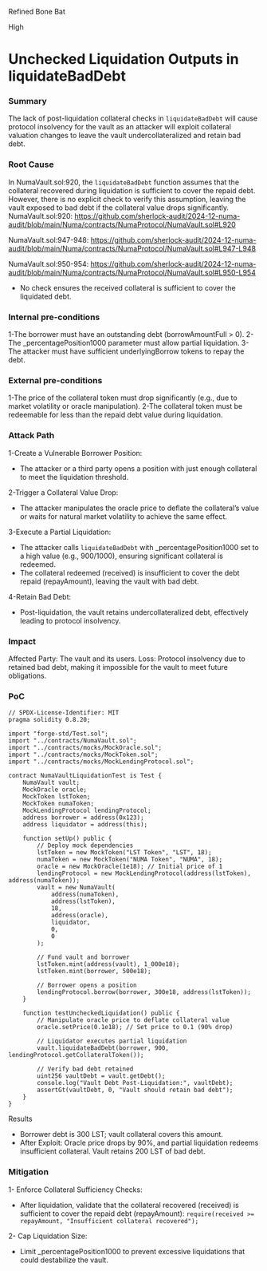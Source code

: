 Refined Bone Bat

High

# Unchecked Liquidation Outputs in liquidateBadDebt

### Summary

The lack of post-liquidation collateral checks in `liquidateBadDebt` will cause protocol insolvency for the vault as an attacker will exploit collateral valuation changes to leave the vault undercollateralized and retain bad debt.

### Root Cause

In NumaVault.sol:920, the `liquidateBadDebt` function assumes that the collateral recovered during liquidation is sufficient to cover the repaid debt. However, there is no explicit check to verify this assumption, leaving the vault exposed to bad debt if the collateral value drops significantly.
NumaVault.sol:920:
https://github.com/sherlock-audit/2024-12-numa-audit/blob/main/Numa/contracts/NumaProtocol/NumaVault.sol#L920

NumaVault.sol:947-948:
https://github.com/sherlock-audit/2024-12-numa-audit/blob/main/Numa/contracts/NumaProtocol/NumaVault.sol#L947-L948

NumaVault.sol:950-954:
https://github.com/sherlock-audit/2024-12-numa-audit/blob/main/Numa/contracts/NumaProtocol/NumaVault.sol#L950-L954
- No check ensures the received collateral is sufficient to cover the liquidated debt.

### Internal pre-conditions

1-The borrower must have an outstanding debt (borrowAmountFull > 0).
2-The _percentagePosition1000 parameter must allow partial liquidation.
3-The attacker must have sufficient underlyingBorrow tokens to repay the debt.

### External pre-conditions

1-The price of the collateral token must drop significantly (e.g., due to market volatility or oracle manipulation).
2-The collateral token must be redeemable for less than the repaid debt value during liquidation.

### Attack Path

1-Create a Vulnerable Borrower Position:
- The attacker or a third party opens a position with just enough collateral to meet the liquidation threshold.

2-Trigger a Collateral Value Drop:
- The attacker manipulates the oracle price to deflate the collateral’s value or waits for natural market volatility to achieve the same effect.

3-Execute a Partial Liquidation:
- The attacker calls `liquidateBadDebt` with _percentagePosition1000 set to a high value (e.g., 900/1000), ensuring significant collateral is redeemed.
- The collateral redeemed (received) is insufficient to cover the debt repaid (repayAmount), leaving the vault with bad debt.

4-Retain Bad Debt:
- Post-liquidation, the vault retains undercollateralized debt, effectively leading to protocol insolvency.

### Impact

Affected Party: The vault and its users.
Loss: Protocol insolvency due to retained bad debt, making it impossible for the vault to meet future obligations.

### PoC

```solidity
// SPDX-License-Identifier: MIT
pragma solidity 0.8.20;

import "forge-std/Test.sol";
import "../contracts/NumaVault.sol";
import "../contracts/mocks/MockOracle.sol";
import "../contracts/mocks/MockToken.sol";
import "../contracts/mocks/MockLendingProtocol.sol";

contract NumaVaultLiquidationTest is Test {
    NumaVault vault;
    MockOracle oracle;
    MockToken lstToken;
    MockToken numaToken;
    MockLendingProtocol lendingProtocol;
    address borrower = address(0x123);
    address liquidator = address(this);

    function setUp() public {
        // Deploy mock dependencies
        lstToken = new MockToken("LST Token", "LST", 18);
        numaToken = new MockToken("NUMA Token", "NUMA", 18);
        oracle = new MockOracle(1e18); // Initial price of 1
        lendingProtocol = new MockLendingProtocol(address(lstToken), address(numaToken));
        vault = new NumaVault(
            address(numaToken),
            address(lstToken),
            18,
            address(oracle),
            liquidator,
            0,
            0
        );

        // Fund vault and borrower
        lstToken.mint(address(vault), 1_000e18);
        lstToken.mint(borrower, 500e18);

        // Borrower opens a position
        lendingProtocol.borrow(borrower, 300e18, address(lstToken));
    }

    function testUncheckedLiquidation() public {
        // Manipulate oracle price to deflate collateral value
        oracle.setPrice(0.1e18); // Set price to 0.1 (90% drop)

        // Liquidator executes partial liquidation
        vault.liquidateBadDebt(borrower, 900, lendingProtocol.getCollateralToken());

        // Verify bad debt retained
        uint256 vaultDebt = vault.getDebt();
        console.log("Vault Debt Post-Liquidation:", vaultDebt);
        assertGt(vaultDebt, 0, "Vault should retain bad debt");
    }
}

```
Results
- Borrower debt is 300 LST; vault collateral covers this amount.
- After Exploit: Oracle price drops by 90%, and partial liquidation redeems insufficient collateral. Vault retains 200 LST of bad debt.

### Mitigation

1- Enforce Collateral Sufficiency Checks:
- After liquidation, validate that the collateral recovered (received) is sufficient to cover the repaid debt (repayAmount):
`require(received >= repayAmount, "Insufficient collateral recovered");`

2- Cap Liquidation Size:
- Limit _percentagePosition1000 to prevent excessive liquidations that could destabilize the vault.